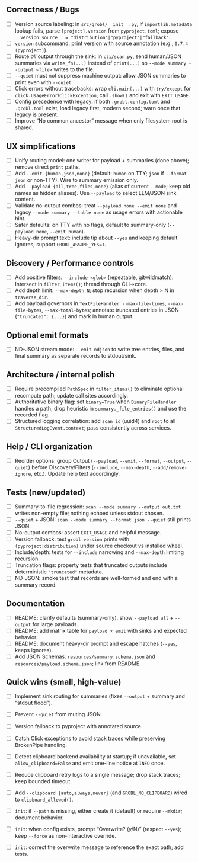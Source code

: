 ## Correctness / Bugs

* [ ] Version source labeling: in `src/grobl/__init__.py`, if `importlib.metadata` lookup fails, parse `[project].version` from `pyproject.toml`; expose `__version_source__ = "distribution"|"pyproject"|"fallback"`.
* [ ] `version` subcommand: print version with source annotation (e.g., `0.7.4 (pyproject)`).
* [ ] Route *all* output through the sink: in `cli/scan.py`, send human/JSON summaries via `write_fn(...)` instead of `print(...)` so `--mode summary --output <file>` writes to the file.
* [ ] `--quiet` must not suppress machine output: allow JSON summaries to print even with `--quiet`.
* [ ] Click errors without tracebacks: wrap `cli.main(...)` with `try/except` for `click.UsageError`/`ClickException`, call `.show()` and exit with `EXIT_USAGE`.
* [ ] Config precedence with legacy: if both `.grobl.config.toml` and `.grobl.toml` exist, load legacy first, modern second; warn once that legacy is present.
* [ ] Improve “No common ancestor” message when only filesystem root is shared.

## UX simplifications

* [ ] Unify routing model: one writer for payload + summaries (done above); remove direct `print` paths.
* [ ] Add `--emit {human,json,none}` (default: `human` on TTY; `json` if `--format json` or non-TTY). Wire to summary emission only.
* [ ] Add `--payload {all,tree,files,none}` (alias of current `--mode`; keep old names as hidden aliases). Use `--payload` to select LLM/JSON sink content.
* [ ] Validate no-output combos: treat `--payload none --emit none` and legacy `--mode summary --table none` as usage errors with actionable hint.
* [ ] Safer defaults: on TTY with no flags, default to summary-only (`--payload none`, `--emit human`).
* [ ] Heavy-dir prompt text: include tip about `--yes` and keeping default ignores; support `GROBL_ASSUME_YES=1`.

## Discovery / Performance controls

* [ ] Add positive filters: `--include <glob>` (repeatable, gitwildmatch). Intersect in `filter_items()`; thread through CLI→core.
* [ ] Add depth limit: `--max-depth N`; stop recursion when depth > N in `traverse_dir`.
* [ ] Add payload governors in `TextFileHandler`: `--max-file-lines`, `--max-file-bytes`, `--max-total-bytes`; annotate truncated entries in JSON (`"truncated": {...}`) and mark in human output.

## Optional emit formats

* [ ] ND-JSON stream mode: `--emit ndjson` to write tree entries, files, and final summary as separate records to stdout/sink.

## Architecture / internal polish

* [ ] Require precompiled `PathSpec` in `filter_items()` to eliminate optional recompute path; update call sites accordingly.
* [ ] Authoritative binary flag: set `binary=True` when `BinaryFileHandler` handles a path; drop heuristic in `summary._file_entries()` and use the recorded flag.
* [ ] Structured logging correlation: add `scan_id` (uuid4) and `root` to all `StructuredLogEvent.context`; pass consistently across services.

## Help / CLI organization

* [ ] Reorder options: group Output (`--payload`, `--emit`, `--format`, `--output`, `--quiet`) before Discovery/Filters (`--include`, `--max-depth`, `--add/remove-ignore`, etc.). Update help text accordingly.

## Tests (new/updated)

* [ ] Summary-to-file regression: `scan --mode summary --output out.txt` writes non-empty file; nothing echoed unless stdout chosen.
* [ ] `--quiet` + JSON: `scan --mode summary --format json --quiet` still prints JSON.
* [ ] No-output combos: assert `EXIT_USAGE` and helpful message.
* [ ] Version fallback: test `grobl version` prints with `(pyproject|distribution)` under source checkout vs installed wheel.
* [ ] Include/depth: tests for `--include` narrowing and `--max-depth` limiting recursion.
* [ ] Truncation flags: property tests that truncated outputs include deterministic `"truncated"` metadata.
* [ ] ND-JSON: smoke test that records are well-formed and end with a summary record.

## Documentation

* [ ] README: clarify defaults (summary-only), show `--payload all` + `--output` for large payloads.
* [ ] README: add matrix table for `payload × emit` with sinks and expected behavior.
* [ ] README: document heavy-dir prompt and escape hatches (`--yes`, keeps ignores).
* [ ] Add JSON Schemas: `resources/summary.schema.json` and `resources/payload.schema.json`; link from README.

## Quick wins (small, high-value)

* [ ] Implement sink routing for summaries (fixes `--output` + summary and “stdout flood”).
* [ ] Prevent `--quiet` from muting JSON.
* [ ] Version fallback to pyproject with annotated source.
* [ ] Catch Click exceptions to avoid stack traces while preserving BrokenPipe handling.

* [ ] Detect clipboard backend availability at startup; if unavailable, set `allow_clipboard=False` and emit one-line notice at `INFO` once.
* [ ] Reduce clipboard retry logs to a single message; drop stack traces; keep bounded timeout.
* [ ] Add `--clipboard {auto,always,never}` (and `GROBL_NO_CLIPBOARD`) wired to `clipboard_allowed()`.

* [ ] `init`: if `--path` is missing, either create it (default) or require `--mkdir`; document behavior.
* [ ] `init`: when config exists, prompt “Overwrite? (y/N)” (respect `--yes`); keep `--force` as non-interactive override.
* [ ] `init`: correct the overwrite message to reference the exact path; add tests.


